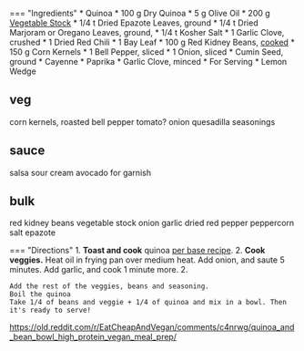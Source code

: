 === "Ingredients"
    * Quinoa
        * 100 g Dry Quinoa
        * 5 g Olive Oil
        * 200 g [Vegetable Stock](../../soups/stocks/vegetable-stock.md)
        * 1/4 t Dried Epazote Leaves, ground
        * 1/4 t Dried Marjoram or Oregano Leaves, ground,
        * 1/4 t Kosher Salt
        * 1 Garlic Clove, crushed
        * 1 Dried Red Chili
        * 1 Bay Leaf
    * 100 g Red Kidney Beans, [cooked](../../legumes/beans/index.md)
    * 150 g Corn Kernels
    * 1 Bell Pepper, sliced
    * 1 Onion, sliced
    * Cumin Seed, ground
    * Cayenne
    * Paprika
    * Garlic Clove, minced
    * For Serving
        * Lemon Wedge

veg
---
corn kernels, roasted
bell pepper
tomato?
onion
quesadilla seasonings

sauce
-----
salsa
sour cream
avocado for garnish

bulk
----
red kidney beans
vegetable stock
onion
garlic
dried red pepper
peppercorn
salt
epazote

=== "Directions"
    1. **Toast and cook** quinoa [per base recipe](index.md).
    2. **Cook veggies.** Heat oil in frying pan over medium heat. Add onion, and saute 5 minutes. Add garlic, and cook 1 minute more.
    2.

    Add the rest of the veggies, beans and seasoning.
    Boil the quinoa
    Take 1/4 of beans and veggie + 1/4 of quinoa and mix in a bowl. Then it's ready to serve!

https://old.reddit.com/r/EatCheapAndVegan/comments/c4nrwg/quinoa_and_bean_bowl_high_protein_vegan_meal_prep/
